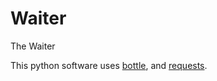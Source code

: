 # Waiter
The Waiter

This python software uses [bottle](http://bottlepy.org/), and [requests](http://docs.python-requests.org/).

